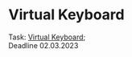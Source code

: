 # Virtual Keyboard

Task: [Virtual Keyboard](https://github.com/rolling-scopes-school/tasks/blob/master/tasks/virtual-keyboard/virtual-keyboard-en.md);  
Deadline 02.03.2023